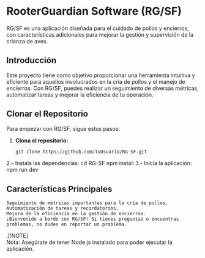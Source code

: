 # RooterGuardian Software (RG/SF)

RG/SF es una aplicación diseñada para el cuidado de pollos y encierros, con características adicionales para mejorar la gestión y supervisión de la crianza de aves.

## Introducción

Este proyecto tiene como objetivo proporcionar una herramienta intuitiva y eficiente para aquellos involucrados en la cría de pollos y el manejo de encierros. Con RG/SF, puedes realizar un seguimiento de diversas métricas, automatizar tareas y mejorar la eficiencia de tu operación.

## Clonar el Repositorio

Para empezar con RG/SF, sigue estos pasos:

1. **Clona el repositorio:**
   ```bash
   git clone https://github.com/TuUsuario/RG-SF.git
2.- Instala las dependencias:
    cd RG-SF
    npm install
3.- Inicia la aplicación:
    npm run dev

## Características Principales
    Seguimiento de métricas importantes para la cría de pollos.
    Automatización de tareas y recordatorios.
    Mejora de la eficiencia en la gestión de encierros.
    ¡Bienvenido a bordo con RG/SF! Si tienes preguntas o encuentras problemas, no dudes en reportar un problema.

.[!NOTE]    
Nota: Asegúrate de tener Node.js instalado para poder ejecutar la aplicación.